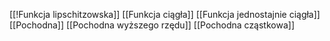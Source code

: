 [[!Funkcja lipschitzowska]]
[[Funkcja ciągła]]
[[Funkcja jednostajnie ciągła]]
[[Pochodna]]
[[Pochodna wyższego rzędu]]
[[Pochodna cząstkowa]]
